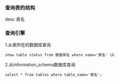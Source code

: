 
### 查询表的结构
desc 表名

### 查询引擎
1.从表所在的数据库查询
```mysql
show table status from 数据库名 where name='表名' \G
```

2.从information_schema数据库查询
```
select * from tables where table_name='表名';
```